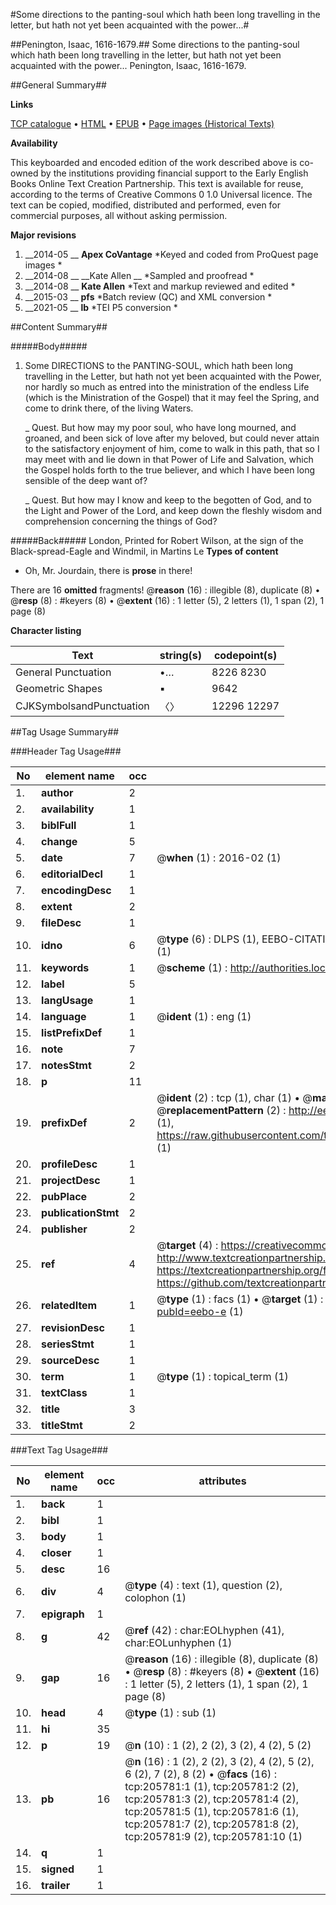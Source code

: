 #Some directions to the panting-soul which hath been long travelling in the letter, but hath not yet been acquainted with the power...#

##Penington, Isaac, 1616-1679.##
Some directions to the panting-soul which hath been long travelling in the letter, but hath not yet been acquainted with the power...
Penington, Isaac, 1616-1679.

##General Summary##

**Links**

[TCP catalogue](http://www.ota.ox.ac.uk/tcp/)  • 
[HTML](http://tei.it.ox.ac.uk/tcp/Texts-HTML/free/B27/B27969.html)  • 
[EPUB](http://tei.it.ox.ac.uk/tcp/Texts-EPUB/free/B27/B27969.epub) • 
[Page images (Historical Texts)](https://historicaltexts.jisc.ac.uk/eebo-27927184e)

**Availability**

This keyboarded and encoded edition of the work described above is co-owned by the
    institutions providing financial support to the Early English Books Online Text Creation
    Partnership. This text is available for reuse, according to the terms of  Creative Commons 0 1.0 Universal
    licence. The text can be copied, modified, distributed and performed, even for commercial
    purposes, all without asking permission.

**Major revisions**

1. __2014-05 __ __Apex CoVantage__ *Keyed and coded from ProQuest page images *
1. __2014-08 __ __Kate Allen __ *Sampled and proofread *
1. __2014-08 __ __Kate Allen__ *Text and markup reviewed and edited *
1. __2015-03 __ __pfs__ *Batch review (QC) and XML conversion *
1. __2021-05 __ __lb__ *TEI P5 conversion *

##Content Summary##

#####Body#####

1. Some DIRECTIONS to the PANTING-SOUL, which hath been long travelling in the Letter, but hath not yet been acquainted with the Power, nor hardly so much as entred into the ministration of the endless Life (which is the Ministration of the Gospel) that it may feel the Spring, and come to drink there, of the living Waters.

    _ Quest. But how may my poor soul, who have long mourned, and groaned, and been sick of love after my beloved, but could never attain to the satisfactory enjoyment of him, come to walk in this path, that so I may meet with and lie down in that Power of Life and Salvation, which the Gospel holds forth to the true believer, and which I have been long sensible of the deep want of?

    _ Quest. But how may I know and keep to the begotten of God, and to the Light and Power of the Lord, and keep down the fleshly wisdom and comprehension concerning the things of God?

#####Back#####
London, Printed for Robert Wilson, at the sign of the Black-spread-Eagle and Windmil, in Martins Le 
**Types of content**

  * Oh, Mr. Jourdain, there is **prose** in there!

There are 16 **omitted** fragments! 
 @__reason__ (16) : illegible (8), duplicate (8)  •  @__resp__ (8) : #keyers (8)  •  @__extent__ (16) : 1 letter (5), 2 letters (1), 1 span (2), 1 page (8)

**Character listing**


|Text|string(s)|codepoint(s)|
|---|---|---|
|General Punctuation|•…|8226 8230|
|Geometric Shapes|▪|9642|
|CJKSymbolsandPunctuation|〈〉|12296 12297|

##Tag Usage Summary##

###Header Tag Usage###

|No|element name|occ|attributes|
|---|---|---|---|
|1.|__author__|2||
|2.|__availability__|1||
|3.|__biblFull__|1||
|4.|__change__|5||
|5.|__date__|7| @__when__ (1) : 2016-02 (1)|
|6.|__editorialDecl__|1||
|7.|__encodingDesc__|1||
|8.|__extent__|2||
|9.|__fileDesc__|1||
|10.|__idno__|6| @__type__ (6) : DLPS (1), EEBO-CITATION (1), VID (1), EEBO-PROQUEST (1), STC (1), OCLC (1)|
|11.|__keywords__|1| @__scheme__ (1) : http://authorities.loc.gov/ (1)|
|12.|__label__|5||
|13.|__langUsage__|1||
|14.|__language__|1| @__ident__ (1) : eng (1)|
|15.|__listPrefixDef__|1||
|16.|__note__|7||
|17.|__notesStmt__|2||
|18.|__p__|11||
|19.|__prefixDef__|2| @__ident__ (2) : tcp (1), char (1)  •  @__matchPattern__ (2) : ([0-9\-]+):([0-9IVX]+) (1), (.+) (1)  •  @__replacementPattern__ (2) : http://eebo.chadwyck.com/downloadtiff?vid=$1&page=$2 (1), https://raw.githubusercontent.com/textcreationpartnership/Texts/master/tcpchars.xml#$1 (1)|
|20.|__profileDesc__|1||
|21.|__projectDesc__|1||
|22.|__pubPlace__|2||
|23.|__publicationStmt__|2||
|24.|__publisher__|2||
|25.|__ref__|4| @__target__ (4) : https://creativecommons.org/publicdomain/zero/1.0/ (1), http://www.textcreationpartnership.org/docs/. (1), https://textcreationpartnership.org/faq/#faq05 (1), https://github.com/textcreationpartnership (1)|
|26.|__relatedItem__|1| @__type__ (1) : facs (1)  •  @__target__ (1) : https://data.historicaltexts.jisc.ac.uk/view?pubId=eebo-e (1)|
|27.|__revisionDesc__|1||
|28.|__seriesStmt__|1||
|29.|__sourceDesc__|1||
|30.|__term__|1| @__type__ (1) : topical_term (1)|
|31.|__textClass__|1||
|32.|__title__|3||
|33.|__titleStmt__|2||


###Text Tag Usage###

|No|element name|occ|attributes|
|---|---|---|---|
|1.|__back__|1||
|2.|__bibl__|1||
|3.|__body__|1||
|4.|__closer__|1||
|5.|__desc__|16||
|6.|__div__|4| @__type__ (4) : text (1), question (2), colophon (1)|
|7.|__epigraph__|1||
|8.|__g__|42| @__ref__ (42) : char:EOLhyphen (41), char:EOLunhyphen (1)|
|9.|__gap__|16| @__reason__ (16) : illegible (8), duplicate (8)  •  @__resp__ (8) : #keyers (8)  •  @__extent__ (16) : 1 letter (5), 2 letters (1), 1 span (2), 1 page (8)|
|10.|__head__|4| @__type__ (1) : sub (1)|
|11.|__hi__|35||
|12.|__p__|19| @__n__ (10) : 1 (2), 2 (2), 3 (2), 4 (2), 5 (2)|
|13.|__pb__|16| @__n__ (16) : 1 (2), 2 (2), 3 (2), 4 (2), 5 (2), 6 (2), 7 (2), 8 (2)  •  @__facs__ (16) : tcp:205781:1 (1), tcp:205781:2 (2), tcp:205781:3 (2), tcp:205781:4 (2), tcp:205781:5 (1), tcp:205781:6 (1), tcp:205781:7 (2), tcp:205781:8 (2), tcp:205781:9 (2), tcp:205781:10 (1)|
|14.|__q__|1||
|15.|__signed__|1||
|16.|__trailer__|1||
